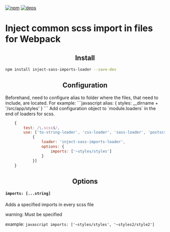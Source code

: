 [![npm][npm]][npm-url]
[![deps][deps]][deps-url]

# Inject common scss import in files for Webpack

<h2 align="center">Install</h2>

```bash
npm install inject-sass-imports-loader --save-dev
```

<h2 align="center">Configuration</h2>
Beforehand, need to configure alias to folder where the files, that need to include, are located.
For example: 
```javascript
    alias: {
        styles: __dirname + '/src/app/styles'
    }
```
Add configuration object to `module.loaders` in the end of loaders for scss.

```javascript
    {
        test: /\.scss$/,
        use: ['to-string-loader', 'css-loader', 'sass-loader', 'postscss-loader?parser=postcss-scss',
            {
                loader: 'inject-sass-imports-loader',
                options: {
                    imports: ['~styles/styles']
                }
            }]
    }
```

<h2 align="center">Options</h2>

#### `imports: [...string]`
Adds a specified imports in every scss file

warning: Must be specified

example: ```javascript imports: ['~styles/styles', '~styles2/style2']  ```

[npm]: https://img.shields.io/npm/v/inject-sass-imports-loader.svg
[npm-url]: https://npmjs.com/package/inject-sass-imports-loader

[deps]: https://david-dm.org/vladosby/inject-sass-imports-loader.svg
[deps-url]: https://david-dm.org/vladosby/inject-sass-imports-loader

